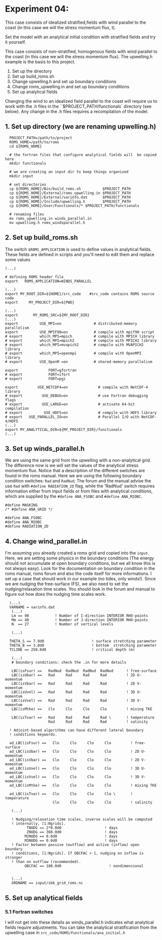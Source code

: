 # Experiment 04:
This case consists of idealized stratified,fields with wind parallel to
the coast (in this case we will the stress momentum flux, t).

Set the model with an analytical initial condition with stratified fields and try it yourself.

This case consists of non-stratified, homogenous fields with wind parallel to
the coast (in this case we will the stress momentum flux).
The upwelling.h example is the basis to  this project.

1. Set up the directory
2. Set up build_roms.sh
3. Change upwelling.h and set up boundary conditions
4. Change roms_upwelling.in  and set up boundary conditions
5. Set up analytical fields

Changing the wind to an idealized field parallel to the coast will require us
to work with the .h files in the ``$PROJECT_PATH/functionals` directory (see below). Any change in
the .h files requires a recompilation of the model.

## 1. Set up directory (we are renaming upwelling.h)

```
  PROJECT_PATH=/path/to/project
  ROMS_HOME=/path/to/roms
  cd ${ROMS_HOME}

  # the fortran files that configure analytical fields will  be copied here
  mkdir functionals  

  # we are creating an input dir to keep things organized
  mkdir input

  # set directories
  cp ${ROMS_HOME}/Bin/build_roms.sh          $PROJECT_PATH
  cp ${ROMS_HOME}/External/roms_upwelling.in $PROJECT_PATH
  cp ${ROMS_HOME}/External/varinfo.dat       $PROJECT_PATH
  cp ${ROMS_HOME}/Include/upwelling.h        $PROJECT_PATH
  cp ${ROMS_HOME}/User/Functionals/* $PROJECT_PATH/functionals

  # renaming files
  mv roms_upwelling.in winds_parallel.in
  mv upwelling.h roms_windsparallel.h

```


## 2. Set up build_roms.sh

The switch `$ROMS_APPLICATION` is used to define values in analytical fields.
These fields are defined in scripts and you'll need to edit them and replace some
values

```
(...)

# defining ROMS header file
export   ROMS_APPLICATION=WINDS_PARALLEL

(...)
export MY_ROOT_DIR=${HOME}/src_code    #src_code contains ROMS source code
export     MY_PROJECT_DIR=${PWD}

(...)
export       MY_ROMS_SRC=${MY_ROOT_DIR}
(...)
export          USE_MPI=on               # distributed-memory parallelism
export          USE_MPIF90=on            # compile with mpif90 script
# export        which_MPI=mpich          # compile with MPICH library
# export        which_MPI=mpich2         # compile with MPICH2 library
# export        which_MPI=mvapich2       # compile with MVAPICH2 library
# export        which_MPI=openmpi        # compile with OpenMPI library
# export        USE_OpenM =on            # shared-memory parallelism

export              FORT=gfortran
# export            FORT=ifort
# export            FORT=pgi

export         USE_NETCDF4=on              # compile with NetCDF-4 library
# export         USE_DEBUG=on              # use Fortran debugging flags
# export         USE_LARGE=on              # activate 64-bit compilation
# export          USE_HDF5=on              # compile with HDF5 library
# export   USE_PARALLEL_IO=on              # Parallel I/O with NetCDF-4/HDF5
(...)
export MY_ANALYTICAL_DIR=${MY_PROJECT_DIR}/functionals
(...)
```


## 3. Set up winds_parallel.h
  We are using the same grid from the upwelling with a non-analytical grid. The difference now is we will set the values of the analytical stress momentum flux. Notice that a description of the different switches are found in the roms manual. Here we are using the following boundary condition switches: `Rad` and `RadNud`; The forum and the manual advise the use `Rad` with `#define RADIATION_2D` flag, while the 'RadNud' switch requires information either from input fields or from files with analytical conditions, which are supplied by the `#define ANA_FSOBC` and  `#define ANA_M2OBC`.

```
#define MASKING
/* #define ANA_GRID */

#define ANA_FSOBC
#define ANA_M2OBC
#define RADIATION_2D
```

## 4. Change wind_parallel.in
   I'm assuming you already created a roms grid and copied into the `input`. Here,  we are setting some physics in the boundary conditions (The energy should not accumulate at open boundary conditions, but we all know this is not always easy). Look for the documentation on boundary condition in the roms manual, roms forum and also the code itself for more informations. I set up a case that should work in our example (no tides, only winds!). Since we are nudging the free-surface (FS), we also need to set the nudging/relaxation time scales. You should look in the forum and manual to figure out how does the nudging time scales work.
```
  (...)
  VARNAME = varinfo.dat
   (...)
   Lm == 90            ! Number of I-direction INTERIOR RHO-points
   Mm == 40            ! Number of J-direction INTERIOR RHO-points
   N  == 27            ! Number of vertical levels

   (...)

  THETA_S == 7.0d0                      ! surface stretching parameter
  THETA_B == 3.0d0                      ! bottom  stretching parameter
  TCLINE == 250.0d0                     ! critical depth (m)

   (...)
   # boundary conditions: check the .in for more details

   LBC(isFsur) ==   RadNud  RadNud  RadNud  RadNud      ! free-surface
   LBC(isUbar) ==   Rad     Rad     Rad     Rad         ! 2D U-momentum
   LBC(isVbar) ==   Rad     Rad     Rad     Rad         ! 2D V-momentum
   LBC(isUvel) ==   Rad     Rad     Rad     Rad         ! 3D U-momentum
   LBC(isVvel) ==   Rad     Rad     Rad     Rad         ! 3D V-momentum
   LBC(isMtke) ==   Clo     Clo     Clo     Clo         ! mixing TKE

   LBC(isTvar) ==   Rad     Rad     Rad     Rad \       ! temperature
                    Rad     Rad     Rad     Rad         ! salinity

  ! Adjoint-based algorithms can have different lateral boundary
  ! conditions keywords.

  ad_LBC(isFsur) ==   Clo     Clo     Clo     Clo         ! free-surface
  ad_LBC(isUbar) ==   Clo     Clo     Clo     Clo         ! 2D U-momentum
  ad_LBC(isVbar) ==   Clo     Clo     Clo     Clo         ! 2D V-momentum
  ad_LBC(isUvel) ==   Clo     Clo     Clo     Clo         ! 3D U-momentum
  ad_LBC(isVvel) ==   Clo     Clo     Clo     Clo         ! 3D V-momentum
  ad_LBC(isMtke) ==   Clo     Clo     Clo     Clo         ! mixing TKE

  ad_LBC(isTvar) ==   Clo     Clo     Clo     Clo \       ! temperature
                      Clo     Clo     Clo     Clo         ! salinity

   (...)

   ! Nudging/relaxation time scales, inverse scales will be computed
   ! internally, [1:Ngrids].
          TNUDG == 2*0.0d0                    ! days
          ZNUDG == 360.0d0                    ! days
         M2NUDG == 0.0d0                      ! days
         M3NUDG == 0.0d0                      ! days
   ! Factor between passive (outflow) and active (inflow) open boundary
   ! conditions, [1:Ngrids]. If OBCFAC > 1, nudging on inflow is stronger
   ! than on outflow (recommended).
         OBCFAC == 180.0d0                      ! nondimensional


   (...)
   GRDNAME == input/sbb_grid_roms.nc
```

## 5. Set up analytical fields
### 5.1 Fortran switches
I will not get into these details as winds_parallel.h indicates what analytical fields require adjustments.
You can take the analytical stratification from the upwelling case in `src_code/ROMS/Functionals/ana_initial.h`
